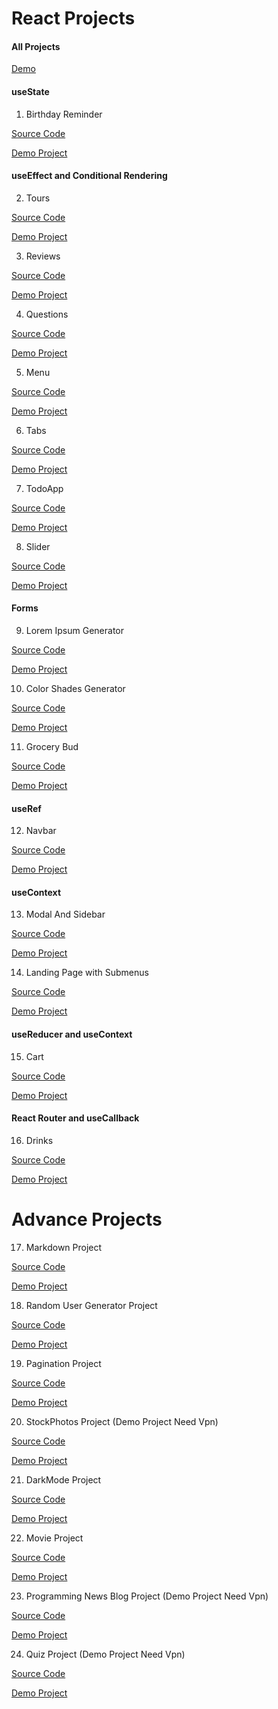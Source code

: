 # React Projects

#### All Projects

[Demo](https://animated-youtiao-a574ec.netlify.app)

#### useState

1. Birthday Reminder

[Source Code](https://github.com/farhadggu/React-Projects/tree/main/01-Birthday%20Reminder%20Project)

[Demo Project](https://dashing-frangipane-dd4a87.netlify.app)

#### useEffect and Conditional Rendering

2. Tours

[Source Code](https://github.com/farhadggu/React-Projects/tree/main/02-TourProject)

[Demo Project](https://beamish-rolypoly-026e1a.netlify.app)

3. Reviews

[Source Code](https://github.com/farhadggu/React-Projects/tree/main/03-ReviewProject)

[Demo Project](https://vermillion-sorbet-466378.netlify.app/)

4. Questions

[Source Code](https://github.com/farhadggu/React-Projects/tree/main/04-Accordion%20Project)

[Demo Project](https://exquisite-crisp-276d59.netlify.app)

5. Menu

[Source Code](https://github.com/farhadggu/React-Projects/tree/main/05-MenuProject)

[Demo Project](https://verdant-fudge-76b146.netlify.app)

6. Tabs

[Source Code](https://github.com/farhadggu/React-Projects/tree/main/06-TabsProject)

[Demo Project](https://splendorous-pika-d45438.netlify.app)

7. TodoApp

[Source Code](https://github.com/farhadggu/React-Projects/tree/main/07-Todo%20App%20Project)

[Demo Project](https://lighthearted-queijadas-4872ca.netlify.app)

8. Slider

[Source Code](https://github.com/farhadggu/React-Projects/tree/main/08-SliderProject)

[Demo Project](https://enchanting-maamoul-f16b83.netlify.app)

#### Forms

9. Lorem Ipsum Generator

[Source Code](https://github.com/farhadggu/React-Projects/tree/main/09-Lorem%20Generator%20Project)

[Demo Project](https://lambent-melba-9e3c7a.netlify.app)

10. Color Shades Generator

[Source Code](https://github.com/farhadggu/React-Projects/tree/main/10-Color%20Generator%20Project)

[Demo Project](https://melodic-paletas-92caa2.netlify.app)

11. Grocery Bud

[Source Code](https://github.com/farhadggu/React-Projects/tree/main/11-Groccery%20Bud%20Project)

[Demo Project](https://capable-cobbler-03fbe8.netlify.app)

#### useRef

12. Navbar

[Source Code](https://github.com/farhadggu/React-Projects/tree/main/12-Navbar%20Project)

[Demo Project](https://astounding-pie-f2d446.netlify.app)

#### useContext

13. Modal And Sidebar

[Source Code](https://github.com/farhadggu/React-Projects/tree/main/13-Sidebar%20%26%20Modal%20Project)

[Demo Project](https://tubular-profiterole-2947c8.netlify.app)

14. Landing Page with Submenus

[Source Code](https://github.com/farhadggu/React-Projects/tree/main/14-Landing%20Page%20Project)

[Demo Project](https://relaxed-pastelito-af02d6.netlify.app)

#### useReducer and useContext

15. Cart

[Source Code](https://github.com/farhadggu/React-Projects/tree/main/16-Cart%20Project)

[Demo Project](https://silly-dieffenbachia-35935f.netlify.app)

#### React Router and useCallback

16. Drinks

[Source Code](https://github.com/farhadggu/React-Projects/tree/main/17-API%20Drinks%20Project)

[Demo Project](https://eloquent-zabaione-5cfaa4.netlify.app)

# Advance Projects

17. Markdown Project

[Source Code](https://github.com/farhadggu/React-Projects/tree/main/17-Markdown%20Project)

[Demo Project](https://earnest-choux-30a46d.netlify.app/)

18. Random User Generator Project

[Source Code](https://github.com/farhadggu/React-Projects/tree/main/18-Random%20User%20Project)

[Demo Project](https://candid-mandazi-7a24dc.netlify.app)

19. Pagination Project

[Source Code](https://github.com/farhadggu/React-Projects/tree/main/19-Pagination%20Project)

[Demo Project](https://merry-boba-3cc39c.netlify.app)

20. StockPhotos Project (Demo Project Need Vpn)

[Source Code](https://github.com/farhadggu/React-Projects/tree/main/20-StockPhotos%20Project)

[Demo Project](https://helpful-duckanoo-d4c294.netlify.app/)

21. DarkMode Project

[Source Code](https://github.com/farhadggu/React-Projects/tree/main/21-DarkMode%20Project)

[Demo Project](https://vocal-liger-5d468d.netlify.app)

22. Movie Project

[Source Code](https://github.com/farhadggu/React-Projects/tree/main/22-MovieDB%20Project)

[Demo Project](https://aesthetic-flan-02164e.netlify.app)

23. Programming News Blog Project (Demo Project Need Vpn)

[Source Code](https://github.com/farhadggu/React-Projects/tree/main/23-HackerNews%20Project)

[Demo Project](https://earnest-torte-b52d23.netlify.app/)


24. Quiz Project (Demo Project Need Vpn)

[Source Code](https://github.com/farhadggu/React-Projects/tree/main/24-Quiz%20Project)

[Demo Project](https://tangerine-trifle-f5d5dd.netlify.app)
